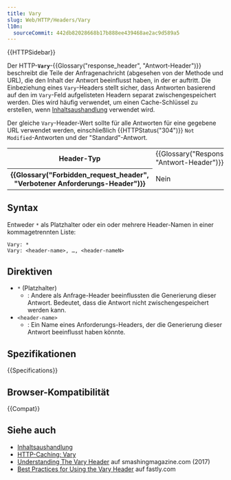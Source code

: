 ```yaml
---
title: Vary
slug: Web/HTTP/Headers/Vary
l10n:
  sourceCommit: 442db82028668b17b888ee439468ae2ac9d589a5
---
```


{{HTTPSidebar}}

Der HTTP-**`Vary`**-{{Glossary("response_header", "Antwort-Header")}} beschreibt die Teile der Anfragenachricht (abgesehen von der Methode und URL), die den Inhalt der Antwort beeinflusst haben, in der er auftritt. Die Einbeziehung eines `Vary`-Headers stellt sicher, dass Antworten basierend auf den im `Vary`-Feld aufgelisteten Headern separat zwischengespeichert werden. Dies wird häufig verwendet, um einen Cache-Schlüssel zu erstellen, wenn [Inhaltsaushandlung](/de/docs/Web/HTTP/Content_negotiation) verwendet wird.

Der gleiche `Vary`-Header-Wert sollte für alle Antworten für eine gegebene URL verwendet werden, einschließlich {{HTTPStatus("304")}} `Not Modified`-Antworten und der "Standard"-Antwort.

<table class="properties">
  <tbody>
    <tr>
      <th scope="row">Header-Typ</th>
      <td>{{Glossary("Response_header", "Antwort-Header")}}</td>
    </tr>
    <tr>
      <th scope="row">{{Glossary("Forbidden_request_header", "Verbotener Anforderungs-Header")}}</th>
      <td>Nein</td>
    </tr>
  </tbody>
</table>

## Syntax

Entweder `*` als Platzhalter oder ein oder mehrere Header-Namen in einer kommagetrennten Liste:

```http
Vary: *
Vary: <header-name>, …, <header-nameN>
```

## Direktiven

- `*` (Platzhalter)
  - : Andere als Anfrage-Header beeinflussten die Generierung dieser Antwort. Bedeutet, dass die Antwort nicht zwischengespeichert werden kann.
- `<header-name>`
  - : Ein Name eines Anforderungs-Headers, der die Generierung dieser Antwort beeinflusst haben könnte.

## Spezifikationen

{{Specifications}}

## Browser-Kompatibilität

{{Compat}}

## Siehe auch

- [Inhaltsaushandlung](/de/docs/Web/HTTP/Content_negotiation)
- [HTTP-Caching: Vary](/de/docs/Web/HTTP/Caching#vary)
- [Understanding The Vary Header](https://www.smashingmagazine.com/2017/11/understanding-vary-header/) auf smashingmagazine.com (2017)
- [Best Practices for Using the Vary Header](https://www.fastly.com/blog/best-practices-using-vary-header) auf fastly.com

